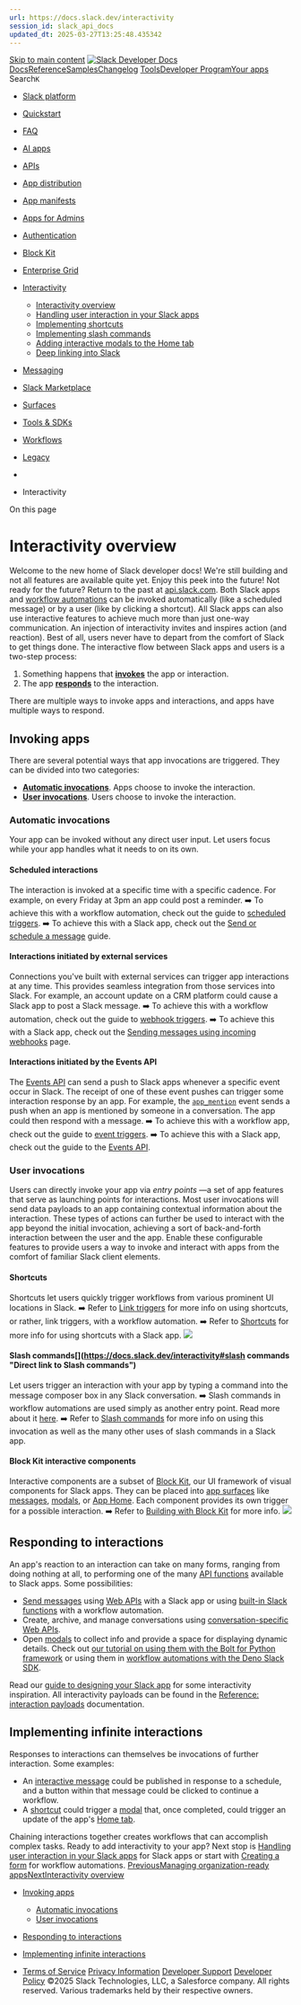 ```yaml
---
url: https://docs.slack.dev/interactivity
session_id: slack_api_docs
updated_dt: 2025-03-27T13:25:48.435342
---
```

[Skip to main content](https://docs.slack.dev/interactivity#__docusaurus_skipToContent_fallback)
[![Slack Developer Docs](https://docs.slack.dev/img/logos/slack-developers-white.png)](https://slack.dev)[Docs](https://docs.slack.dev/)[Reference](https://docs.slack.dev/reference)[Samples](https://docs.slack.dev/samples)[Changelog](https://docs.slack.dev/changelog)
[Tools](https://tools.slack.dev)[Developer Program](https://api.slack.com/developer-program)[Your apps](https://api.slack.com/apps)
Search`K`
  * [Slack platform](https://docs.slack.dev/)
  * [Quickstart](https://docs.slack.dev/quickstart)
  * [FAQ](https://docs.slack.dev/faq)
  * [AI apps](https://docs.slack.dev/ai/)
  * [APIs](https://docs.slack.dev/apis/)
  * [App distribution](https://docs.slack.dev/distribution/)
  * [App manifests](https://docs.slack.dev/app-manifests/)
  * [Apps for Admins](https://docs.slack.dev/admins/)
  * [Authentication](https://docs.slack.dev/authentication/)
  * [Block Kit](https://docs.slack.dev/block-kit/)
  * [Enterprise Grid](https://docs.slack.dev/enterprise-grid/)
  * [Interactivity](https://docs.slack.dev/interactivity/)
    * [Interactivity overview](https://docs.slack.dev/interactivity/)
    * [Handling user interaction in your Slack apps](https://docs.slack.dev/interactivity/handling-user-interaction)
    * [Implementing shortcuts](https://docs.slack.dev/interactivity/implementing-shortcuts)
    * [Implementing slash commands](https://docs.slack.dev/interactivity/implementing-slash-commands)
    * [Adding interactive modals to the Home tab](https://docs.slack.dev/interactivity/adding-interactive-modals-to-home-tab)
    * [Deep linking into Slack](https://docs.slack.dev/interactivity/deep-linking)
  * [Messaging](https://docs.slack.dev/messaging/)
  * [Slack Marketplace](https://docs.slack.dev/slack-marketplace/)
  * [Surfaces](https://docs.slack.dev/surfaces/)
  * [Tools & SDKs](https://docs.slack.dev/tools/)
  * [Workflows](https://docs.slack.dev/workflows/)
  * [Legacy](https://docs.slack.dev/legacy/)


  * [](https://docs.slack.dev/)
  * Interactivity


On this page
# Interactivity overview
Welcome to the new home of Slack developer docs!
We're still building and not all features are available quite yet. Enjoy this peek into the future!
Not ready for the future? Return to the past at [api.slack.com](https://api.slack.com/docs).
Both Slack apps and [workflow automations](https://docs.slack.dev/workflows) can be invoked automatically (like a scheduled message) or by a user (like by clicking a shortcut). All Slack apps can also use interactive features to achieve much more than just one-way communication.
An injection of interactivity invites and inspires action (and reaction). Best of all, users never have to depart from the comfort of Slack to get things done.
The interactive flow between Slack apps and users is a two-step process:
  1. Something happens that [**invokes**](https://docs.slack.dev/interactivity#triggers) the app or interaction.
  2. The app [**responds**](https://docs.slack.dev/interactivity#responses) to the interaction.


There are multiple ways to invoke apps and interactions, and apps have multiple ways to respond.
## Invoking apps[​](https://docs.slack.dev/interactivity#triggers "Direct link to Invoking apps")
There are several potential ways that app invocations are triggered. They can be divided into two categories:
  * [**Automatic invocations**](https://docs.slack.dev/interactivity#automatic). Apps choose to invoke the interaction.
  * [**User invocations**](https://docs.slack.dev/interactivity#user). Users choose to invoke the interaction.


### Automatic invocations[​](https://docs.slack.dev/interactivity#automatic "Direct link to Automatic invocations")
Your app can be invoked without any direct user input. Let users focus while your app handles what it needs to on its own.
#### Scheduled interactions[​](https://docs.slack.dev/interactivity#scheduled-interactions "Direct link to Scheduled interactions")
The interaction is invoked at a specific time with a specific cadence.
For example, on every Friday at 3pm an app could post a reminder.
➡️ To achieve this with a workflow automation, check out the guide to [scheduled triggers](https://tools.slack.dev/deno-slack-sdk/guides/creating-scheduled-triggers).
➡️ To achieve this with a Slack app, check out the [Send or schedule a message](https://docs.slack.dev/messaging/sending-and-scheduling-messages) guide.
#### Interactions initiated by external services[​](https://docs.slack.dev/interactivity#interactions-initiated-by-external-services "Direct link to Interactions initiated by external services")
Connections you've built with external services can trigger app interactions at any time. This provides seamless integration from those services into Slack.
For example, an account update on a CRM platform could cause a Slack app to post a Slack message.
➡️ To achieve this with a workflow automation, check out the guide to [webhook triggers](https://tools.slack.dev/deno-slack-sdk/guides/creating-webhook-triggers).
➡️ To achieve this with a Slack app, check out the [Sending messages using incoming webhooks](https://docs.slack.dev/messaging/sending-messages-using-incoming-webhooks) page.
#### Interactions initiated by the Events API[​](https://docs.slack.dev/interactivity#interactions-initiated-by-the-events-api "Direct link to Interactions initiated by the Events API")
The [Events API](https://docs.slack.dev/apis/events-api/) can send a push to Slack apps whenever a specific event occur in Slack. The receipt of one of these event pushes can trigger some interaction response by an app.
For example, the [`app_mention`](https://docs.slack.dev/reference/events/app_mention) event sends a push when an app is mentioned by someone in a conversation. The app could then respond with a message.
➡️ To achieve this with a workflow app, check out the guide to [event triggers](https://tools.slack.dev/deno-slack-sdk/guides/creating-event-triggers).
➡️ To achieve this with a Slack app, check out the guide to the [Events API](https://docs.slack.dev/apis/events-api/).
### User invocations[​](https://docs.slack.dev/interactivity#user "Direct link to User invocations")
Users can directly invoke your app via _entry points_ —a set of app features that serve as launching points for interactions. Most user invocations will send data payloads to an app containing contextual information about the interaction. These types of actions can further be used to interact with the app beyond the initial invocation, achieving a sort of back-and-forth interaction between the user and the app.
Enable these configurable features to provide users a way to invoke and interact with apps from the comfort of familiar Slack client elements.
#### Shortcuts[​](https://docs.slack.dev/interactivity#shortcuts "Direct link to Shortcuts")
Shortcuts let users quickly trigger workflows from various prominent UI locations in Slack.
➡️ Refer to [Link triggers](https://tools.slack.dev/deno-slack-sdk/guides/creating-link-triggers) for more info on using shortcuts, or rather, link triggers, with a workflow automation.
➡️ Refer to [Shortcuts](https://docs.slack.dev/interactivity/implementing-shortcuts) for more info for using shortcuts with a Slack app.
![](https://docs.slack.dev/assets/images/global_shortcuts-86eaf0fd44a7a36b2a215396ae78b3aa.svg)
#### Slash commands[​](https://docs.slack.dev/interactivity#slash commands "Direct link to Slash commands")
Let users trigger an interaction with your app by typing a command into the message composer box in any Slack conversation.
➡️ Slash commands in workflow automations are used simply as another entry point. Read more about it [here](https://docs.slack.dev/faq#slashcommands).
➡️ Refer to [Slash commands](https://docs.slack.dev/interactivity/implementing-slash-commands) for more info on using this invocation as well as the many other uses of slash commands in a Slack app.
#### Block Kit interactive components[​](https://docs.slack.dev/interactivity#block-kit-interactive-components "Direct link to Block Kit interactive components")
Interactive components are a subset of [Block Kit](https://docs.slack.dev/block-kit), our UI framework of visual components for Slack apps. They can be placed into [app surfaces](https://docs.slack.dev/surfaces) like [messages](https://docs.slack.dev/messaging), [modals](https://docs.slack.dev/surfaces/modals), or [App Home](https://docs.slack.dev/surfaces/app-home). Each component provides its own trigger for a possible interaction.
➡️ Refer to [Building with Block Kit](https://docs.slack.dev/block-kit) for more info.
![](https://docs.slack.dev/assets/images/bk_landing_bkb-81a42ef126a7e67a38e69dfc63db06ee.png)
## Responding to interactions[​](https://docs.slack.dev/interactivity#responses "Direct link to Responding to interactions")
An app's reaction to an interaction can take on many forms, ranging from doing nothing at all, to performing one of the many [API functions](https://docs.slack.dev/apis) available to Slack apps.
Some possibilities:
  * [Send messages](https://docs.slack.dev/messaging) using [Web APIs](https://docs.slack.dev/apis/web-api/) with a Slack app or using [built-in Slack functions](https://tools.slack.dev/deno-slack-sdk/guides/creating-slack-functions) with a workflow automation.
  * Create, archive, and manage conversations using [conversation-specific Web APIs](https://docs.slack.dev/apis/web-api/using-the-conversations-api).
  * Open [modals](https://docs.slack.dev/surfaces/modals) to collect info and provide a space for displaying dynamic details. Check out [our tutorial on using them with the Bolt for Python framework](https://tools.slack.dev/bolt-python/tutorial/modals) or using them in [workflow automations with the Deno Slack SDK](https://tools.slack.dev/deno-slack-sdk/guides/creating-an-interactive-modal).


Read our [guide to designing your Slack app](https://docs.slack.dev/surfaces/app-design) for some interactivity inspiration.
All interactivity payloads can be found in the [Reference: interaction payloads](https://docs.slack.dev/reference/interaction-payloads) documentation.
## Implementing infinite interactions[​](https://docs.slack.dev/interactivity#chaining "Direct link to Implementing infinite interactions")
Responses to interactions can themselves be invocations of further interaction.
Some examples:
  * An [interactive message](https://docs.slack.dev/messaging) could be published in response to a schedule, and a button within that message could be clicked to continue a workflow.
  * A [shortcut](https://docs.slack.dev/interactivity/implementing-shortcuts) could trigger a [modal](https://docs.slack.dev/surfaces/modals) that, once completed, could trigger an update of the app's [Home tab](https://docs.slack.dev/surfaces/app-home).


Chaining interactions together creates workflows that can accomplish complex tasks.
Ready to add interactivity to your app? Next stop is [Handling user interaction in your Slack apps](https://docs.slack.dev/interactivity/handling-user-interaction) for Slack apps or start with [Creating a form](https://tools.slack.dev/deno-slack-sdk/guides/creating-a-form) for workflow automations.
[PreviousManaging organization-ready apps](https://docs.slack.dev/enterprise-grid/organization-ready-apps)[NextInteractivity overview](https://docs.slack.dev/interactivity/)
  * [Invoking apps](https://docs.slack.dev/interactivity#triggers)
    * [Automatic invocations](https://docs.slack.dev/interactivity#automatic)
    * [User invocations](https://docs.slack.dev/interactivity#user)
  * [Responding to interactions](https://docs.slack.dev/interactivity#responses)
  * [Implementing infinite interactions](https://docs.slack.dev/interactivity#chaining)


  * [Terms of Service](https://slack.com/terms-of-service/user) [Privacy Information](https://slack.com/trust/privacy/privacy-policy) [Developer Support](https://docs.slack.dev/developer-support) [Developer Policy](https://docs.slack.dev/developer-policy)
©2025 Slack Technologies, LLC, a Salesforce company. All rights reserved. Various trademarks held by their respective owners. 


